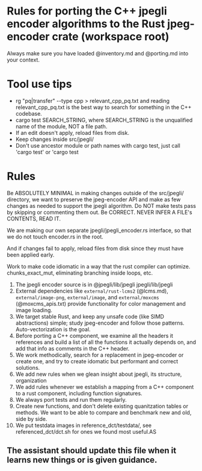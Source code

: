 # Rules for porting the C++ jpegli encoder algorithms to the Rust jpeg-encoder crate (workspace root)

Always make sure you have loaded @inventory.md and @porting.md into your context.

# Tool use tips

* rg "pq|transfer" --type cpp > relevant_cpp_pq.txt and reading relevant_cpp_pq.txt is the best way to search for something in the C++ codebase.  
* cargo test SEARCH_STRING, where SEARCH_STRING is the unqualified name of the module, NOT a file path.
* If an edit doesn't apply, reload files from disk. 
* Keep changes inside src/jpegli/
* Don't use ancestor module or path names with cargo test, just call 'cargo test' or 'cargo test

# Rules

Be ABSOLUTELY MINIMAL in making changes outside of the src/jpegli/ directory, we want to preserve the jpeg-encoder API and make as few changes as needed to support the jpegli algorithm. Do NOT make tests pass by skipping or commenting them out. Be CORRECT. NEVER INFER A FILE's CONTENTS, READ IT.

We are making our own separate jpegli/jpegli_encoder.rs interface, so that we do not touch encoder.rs in the root.

And if changes fail to apply, reload files from disk since they must have been applied early.

Work to make code idiomatic in a way that the rust compiler can optimize.
chunks_exact_mut, eliminating branching inside loops, etc. 


1. The jpegli encoder source is in @jpegli/lib/jpegli jpegli/lib/jpegli
2. External dependencies like `external/rust-lcms2` (@lcms.md), `external/image-png`, `external/image`, and `external/moxcms` (@moxcms_apis.txt) provide functionality for color management and image loading.
3. We target stable Rust, and keep any unsafe code (like SIMD abstractions) simple; study jpeg-encoder and follow those patterns. Auto-vectorization is the goal.
4. Before porting a C++ component, we examine all the headers it references and build a list of all the functions it actually depends on, and add that info as comments in the C++ header.
5. We work methodically, search for a replacement in jpeg-encoder or create one, and try to create idomatic but performant and correct solutions.
6. We add new rules when we glean insight about jpegli, its structure, organization
7. We add rules whenever we establish a mapping from a C++ component to a rust component, including function signatures.
8. We always port tests and run them regularly.
9. Create new functions, and don't delete existing quanitzation tables or methods. We want to be able to compare and benchmark new and old, side by side.
10. We put testdata images in reference_dct/testdata/, see referenced_dct/dct.sh for ones we found most useful.AS


## The assistant should update this file when it learns new things or is given guidance. 


